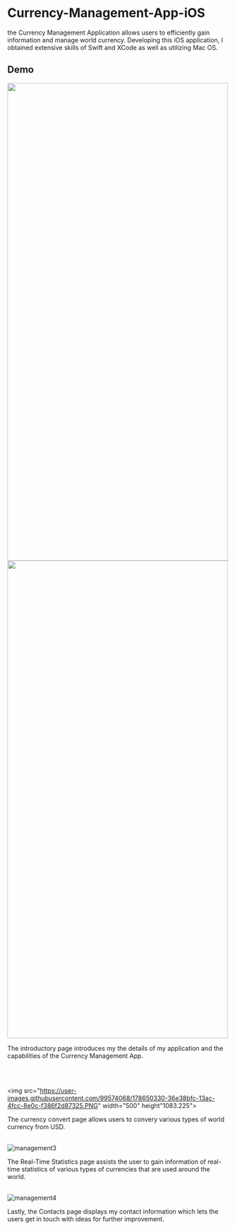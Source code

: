 # Currency-Management-App-iOS
the Currency Management Application allows users to efficiently gain information and manage world currency. Developing this iOS application, 
I obtained extensive skills of Swift and XCode as well as utilizing Mac OS. 

## Demo

<img src="https://user-images.githubusercontent.com/99574068/178650093-52db9c06-aa19-4916-9c33-6a9116b9ed33.gif" width="500" height="1083.225">



<img src="https://user-images.githubusercontent.com/99574068/178650232-cc1555c9-00a4-4cda-8ba0-b78eb8ce5695.PNG" width="500" height="1083.225">

The introductory page introduces my the details of my application and the capabilities of the Currency Management App.

<br>
<br>


<img src="https://user-images.githubusercontent.com/99574068/178650330-36e38bfc-13ac-4fcc-8e0c-f386f2d87325.PNG" width="500" height"1083.225">

The currency convert page allows users to convery various types of world currency from USD. 
<br>
<br>

![management3](https://user-images.githubusercontent.com/99574068/178650417-289b4f93-8d45-4cfc-aa4e-d68443fc866a.PNG)

The Real-Time Statistics page assists the user to gain information of real-time statistics of various types of currencies that are used around the world.
<br>
<br>

![management4](https://user-images.githubusercontent.com/99574068/178650670-cbe7ba7b-a05f-46bf-918c-2c82bf0a9033.PNG)

Lastly, the Contacts page displays my contact information which lets the users get in touch with ideas for further improvement. 
